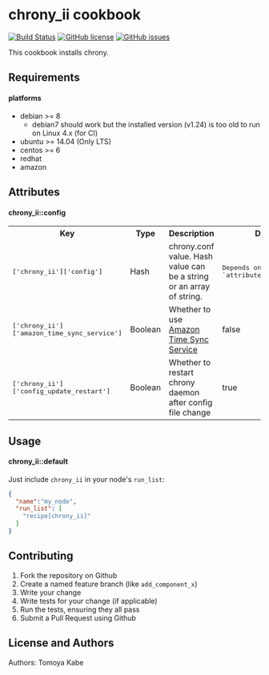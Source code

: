 chrony_ii cookbook
==================

[![Build Status](https://travis-ci.org/elastic-infra/chrony_ii.svg?branch=master)](https://travis-ci.org/elastic-infra/chrony_ii) [![GitHub license](https://img.shields.io/github/license/elastic-infra/chrony_ii.svg)](https://github.com/elastic-infra/chrony_ii/blob/master/LICENSE) [![GitHub issues](https://img.shields.io/github/issues/elastic-infra/chrony_ii.svg)](https://github.com/elastic-infra/chrony_ii/issues)

This cookbook installs chrony.

Requirements
------------

#### platforms
- debian >= 8
  - debian7 should work but the installed version (v1.24) is too old to run on Linux 4.x (for CI)
- ubuntu >= 14.04 (Only LTS)
- centos >= 6
- redhat
- amazon

Attributes
----------

#### chrony_ii::config

<table>
  <tr>
    <th>Key</th>
    <th>Type</th>
    <th>Description</th>
    <th>Default</th>
  </tr>
  <tr>
    <td><tt>['chrony_ii']['config']</tt></td>
    <td>Hash</td>
    <td>chrony.conf value. Hash value can be a string or an array of string.</td>
    <td><tt>Depends on platform (see `attributes/default.rb`)</tt></td>
  </tr>
  <tr>
    <td><tt>['chrony_ii']['amazon_time_sync_service']</tt></td>
    <td>Boolean</td>
    <td>Whether to use <a href="https://docs.aws.amazon.com/AWSEC2/latest/UserGuide/set-time.html#configure-amazon-time-service">Amazon Time Sync Service</a></td>
    <td>false</td>
  </tr>
  <tr>
    <td><tt>['chrony_ii']['config_update_restart']</tt></td>
    <td>Boolean</td>
    <td>Whether to restart chrony daemon after config file change</td>
    <td>true</td>
  </tr>
</table>

Usage
-----
#### chrony_ii::default

Just include `chrony_ii` in your node's `run_list`:
```json
{
  "name":"my_node",
  "run_list": [
    "recipe[chrony_ii]"
  ]
}
```

Contributing
------------

1. Fork the repository on Github
2. Create a named feature branch (like `add_component_x`)
3. Write your change
4. Write tests for your change (if applicable)
5. Run the tests, ensuring they all pass
6. Submit a Pull Request using Github

License and Authors
-------------------
Authors: Tomoya Kabe
